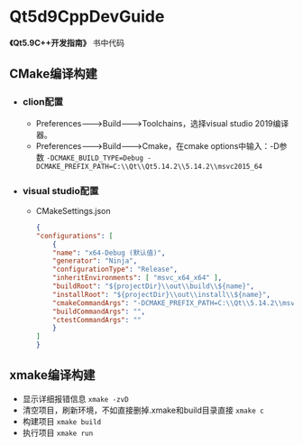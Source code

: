 # Qt5d9CppDevGuide #
 **《Qt5.9C++开发指南》** 书中代码

## CMake编译构建 ##

- ### clion配置 ###
  - Preferences--->Build--->Toolchains，选择visual studio 2019编译器。
  - Preferences--->Build--->Cmake，在cmake options中输入：-D参数
  `-DCMAKE_BUILD_TYPE=Debug -DCMAKE_PREFIX_PATH=C:\\Qt\\Qt5.14.2\\5.14.2\\msvc2015_64`

- ### visual studio配置 ###
  - CMakeSettings.json
    ```json
    {
    "configurations": [
        {
        "name": "x64-Debug (默认值)",
        "generator": "Ninja",
        "configurationType": "Release",
        "inheritEnvironments": [ "msvc_x64_x64" ],
        "buildRoot": "${projectDir}\\out\\build\\${name}",
        "installRoot": "${projectDir}\\out\\install\\${name}",
        "cmakeCommandArgs": "-DCMAKE_PREFIX_PATH=C:\\Qt\\5.14.2\\msvc2015_64",
        "buildCommandArgs": "",
        "ctestCommandArgs": ""
        }
    ]
    }
    ```

## xmake编译构建 ##

- 显示详细报错信息
`xmake -zvD`
- 清空项目，刷新环境，不如直接删掉.xmake和build目录直接
`xmake c`
- 构建项目
`xmake build`
- 执行项目
`xmake run`